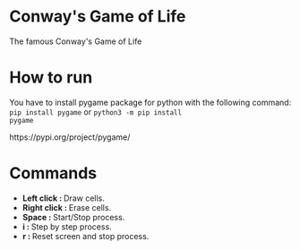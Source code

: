 # Conway's Game of Life
The famous Conway's Game of Life

# How to run
You have to install pygame package for python with the following command: <code>pip install pygame</code> or <code>python3 -m pip install pygame</code><br>
<link>https://pypi.org/project/pygame/</link>

# Commands
<ul>
  <li><b>Left click : </b>Draw cells.</li>
  <li><b>Right click : </b>Erase cells.</li>
  <li><b>Space : </b>Start/Stop process.</li>
  <li><b>i : </b>Step by step process.</li>
  <li><b>r : </b>Reset screen and stop process.</li>
</ul>
